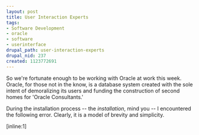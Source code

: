 ```yaml
--- 
layout: post
title: User Interaction Experts
tags: 
- Software Development
- oracle
- software
- userinterface
drupal_path: user-interaction-experts
drupal_nid: 237
created: 1123772691
---
```

So we're fortunate enough to be working with Oracle at work this week. Oracle, for those not in the know, is a database system created with the sole intent of demoralizing its users and funding the construction of second homes for 'Oracle Consultants.'

During the installation process -- the <i>installation</i>, mind you -- I encountered the following error. Clearly, it is a model of brevity and simplicity.

[inline:1]
